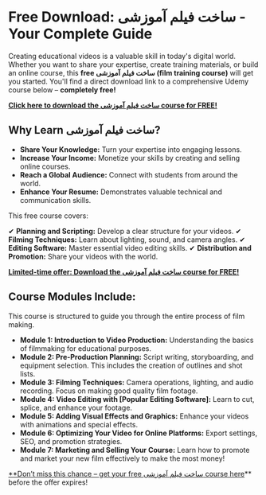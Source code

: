 # Free Download: ساخت فیلم آموزشی - Your Complete Guide

Creating educational videos is a valuable skill in today's digital world. Whether you want to share your expertise, create training materials, or build an online course, this **free ساخت فیلم آموزشی (film training course)** will get you started. You'll find a direct download link to a comprehensive Udemy course below – **completely free!**

[**Click here to download the ساخت فیلم آموزشی course for FREE!**](https://udemywork.com/sakht-film-amoozeshi)

## Why Learn ساخت فیلم آموزشی?

*   **Share Your Knowledge:** Turn your expertise into engaging lessons.
*   **Increase Your Income:** Monetize your skills by creating and selling online courses.
*   **Reach a Global Audience:** Connect with students from around the world.
*   **Enhance Your Resume:** Demonstrates valuable technical and communication skills.

This free course covers:

✔ **Planning and Scripting:** Develop a clear structure for your videos.
✔ **Filming Techniques:** Learn about lighting, sound, and camera angles.
✔ **Editing Software:** Master essential video editing skills.
✔ **Distribution and Promotion:** Share your videos with the world.

[**Limited-time offer: Download the ساخت فیلم آموزشی course for FREE!**](https://udemywork.com/sakht-film-amoozeshi)

## Course Modules Include:

This course is structured to guide you through the entire process of film making.

*   **Module 1: Introduction to Video Production:** Understanding the basics of filmmaking for educational purposes.
*   **Module 2: Pre-Production Planning:** Script writing, storyboarding, and equipment selection. This includes the creation of outlines and shot lists.
*   **Module 3: Filming Techniques:** Camera operations, lighting, and audio recording. Focus on making good quality film footage.
*   **Module 4: Video Editing with [Popular Editing Software]:** Learn to cut, splice, and enhance your footage.
*   **Module 5: Adding Visual Effects and Graphics:** Enhance your videos with animations and special effects.
*   **Module 6: Optimizing Your Video for Online Platforms:** Export settings, SEO, and promotion strategies.
*   **Module 7: Marketing and Selling Your Course:** Learn how to promote and market your new film effectively to make the most money!

[**Don’t miss this chance – get your free ساخت فیلم آموزشی course here](https://udemywork.com/sakht-film-amoozeshi)** before the offer expires!
